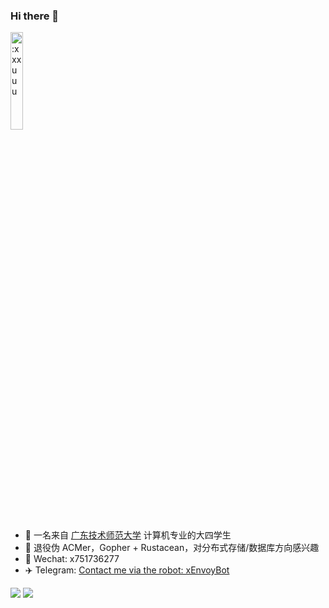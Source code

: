 ### Hi there 👋


<img src="https://count.getloli.com/get/@:xxxuuu" alt=":xxxuuu" width="20%" />

- 🔭 一名来自 [广东技术师范大学](https://www.gpnu.edu.cn/) 计算机专业的大四学生
- 🎈 退役伪 ACMer，Gopher + Rustacean，对分布式存储/数据库方向感兴趣
- 💬 Wechat: x751736277
- ✈️ Telegram: [Contact me via the robot: xEnvoyBot](https://t.me/xEnvoyBot)


<p>
  <img src="https://github-readme-stats-liart-theta.vercel.app/api?username=xxxuuu&count_private=true&show_icons=true&include_all_commits=true&hide_title=true"/>
  <img src="https://github-readme-stats-liart-theta.vercel.app/api/top-langs/?username=xxxuuu&layout=compact&hide=html,less,css"/>
</p>
